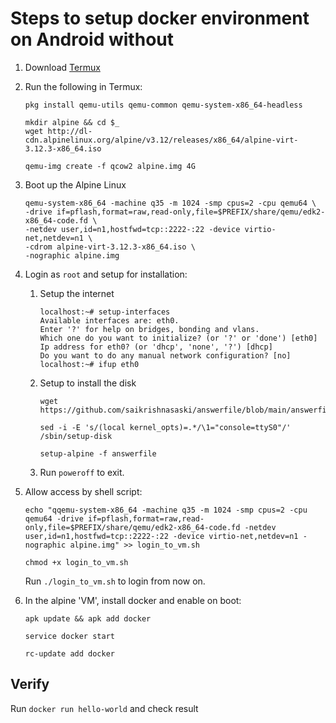 # Steps to setup docker environment on Android without
1. Download [Termux](https://play.google.com/store/apps/details?id=com.termux)

2. Run the following in Termux:<br>
    ```shell
    pkg install qemu-utils qemu-common qemu-system-x86_64-headless

    mkdir alpine && cd $_
    wget http://dl-cdn.alpinelinux.org/alpine/v3.12/releases/x86_64/alpine-virt-3.12.3-x86_64.iso

    qemu-img create -f qcow2 alpine.img 4G
    ```

3. Boot up the Alpine Linux
    ```shell
    qemu-system-x86_64 -machine q35 -m 1024 -smp cpus=2 -cpu qemu64 \
    -drive if=pflash,format=raw,read-only,file=$PREFIX/share/qemu/edk2-x86_64-code.fd \
    -netdev user,id=n1,hostfwd=tcp::2222-:22 -device virtio-net,netdev=n1 \
    -cdrom alpine-virt-3.12.3-x86_64.iso \
    -nographic alpine.img
    ```
    
4. Login as `root` and setup for installation:<br>
    1. Setup the internet
        ```shell
        localhost:~# setup-interfaces
        Available interfaces are: eth0.
        Enter '?' for help on bridges, bonding and vlans.
        Which one do you want to initialize? (or '?' or 'done') [eth0] 
        Ip address for eth0? (or 'dhcp', 'none', '?') [dhcp] 
        Do you want to do any manual network configuration? [no] 
        localhost:~# ifup eth0
        ```
    2. Setup to install the disk
        ```shell
        wget https://github.com/saikrishnasaski/answerfile/blob/main/answerfile

        sed -i -E 's/(local kernel_opts)=.*/\1="console=ttyS0"/' /sbin/setup-disk

        setup-alpine -f answerfile
        ```
    3. Run `poweroff` to exit.

5. Allow access by shell script:
    ```shell
    echo "qqemu-system-x86_64 -machine q35 -m 1024 -smp cpus=2 -cpu qemu64 -drive if=pflash,format=raw,read-only,file=$PREFIX/share/qemu/edk2-x86_64-code.fd -netdev user,id=n1,hostfwd=tcp::2222-:22 -device virtio-net,netdev=n1 -nographic alpine.img" >> login_to_vm.sh

    chmod +x login_to_vm.sh
    ```
    Run `./login_to_vm.sh` to login from now on.

6. In the alpine 'VM', install docker and enable on boot:
    ```shell
    apk update && apk add docker

    service docker start

    rc-update add docker
    ```

## Verify
Run `docker run hello-world` and check result